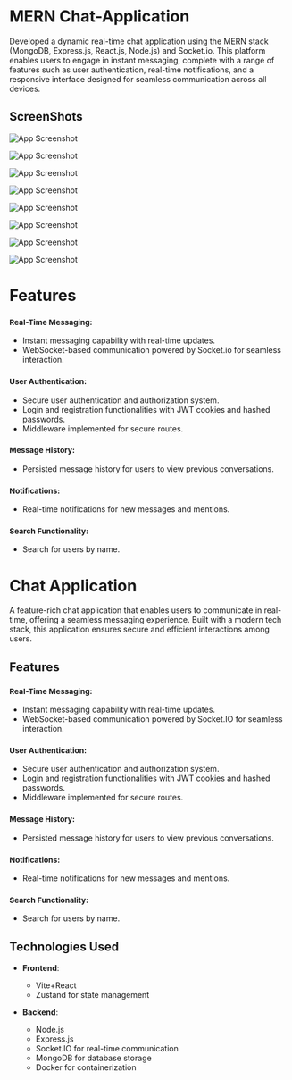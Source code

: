 # **MERN Chat-Application**

Developed a dynamic real-time chat application using the MERN stack (MongoDB, Express.js, React.js, Node.js) and Socket.io. This platform enables users to engage in instant messaging, complete with a range of features such as user authentication, real-time notifications, and a responsive interface designed for seamless communication across all devices.

## ScreenShots

![App Screenshot](https://res.cloudinary.com/djkvcjvrs/image/upload/v1729567108/github/z2zwvpaalmncc4aupns2.png)

![App Screenshot](https://res.cloudinary.com/djkvcjvrs/image/upload/v1729567108/github/gzff025ajakremuvdwjw.png)

![App Screenshot](https://res.cloudinary.com/djkvcjvrs/image/upload/v1729567108/github/jfl13xr5wkmsohddz0pa.png)

![App Screenshot](https://res.cloudinary.com/djkvcjvrs/image/upload/v1729567108/github/xyd1bkf6hrkp4paad8xg.png)

![App Screenshot](https://res.cloudinary.com/djkvcjvrs/image/upload/v1729567109/github/kw2qxwhbyeeeueae732h.png)

![App Screenshot](https://res.cloudinary.com/djkvcjvrs/image/upload/v1729567109/github/vot0haknyiwbtufdorhc.png)

![App Screenshot](https://res.cloudinary.com/djkvcjvrs/image/upload/v1729567109/github/xrdzjgwn6jbrbbl3utvw.png)

![App Screenshot](https://res.cloudinary.com/djkvcjvrs/image/upload/v1729567109/github/czusuldlww5smg435t6s.png)

# **Features**

### **<small>Real-Time Messaging:</small>**
- Instant messaging capability with real-time updates.
- WebSocket-based communication powered by Socket.io for seamless interaction.

### **<small>User Authentication:</small>**
- Secure user authentication and authorization system.
- Login and registration functionalities with JWT cookies and hashed passwords.
- Middleware implemented for secure routes.

### **<small>Message History:</small>**
- Persisted message history for users to view previous conversations.

### **<small>Notifications:</small>**
- Real-time notifications for new messages and mentions.

### **<small>Search Functionality:</small>**
- Search for users by name.


# Chat Application

A feature-rich chat application that enables users to communicate in real-time, offering a seamless messaging experience. Built with a modern tech stack, this application ensures secure and efficient interactions among users.

## Features

### **<small>Real-Time Messaging:</small>**
- Instant messaging capability with real-time updates.
- WebSocket-based communication powered by Socket.IO for seamless interaction.

### **<small>User Authentication:</small>**
- Secure user authentication and authorization system.
- Login and registration functionalities with JWT cookies and hashed passwords.
- Middleware implemented for secure routes.

### **<small>Message History:</small>**
- Persisted message history for users to view previous conversations.

### **<small>Notifications:</small>**
- Real-time notifications for new messages and mentions.

### **<small>Search Functionality:</small>**
- Search for users by name.

## Technologies Used

- **Frontend**: 
  - Vite+React
  - Zustand for state management

- **Backend**:
  - Node.js
  - Express.js
  - Socket.IO for real-time communication
  - MongoDB for database storage
  - Docker for containerization





